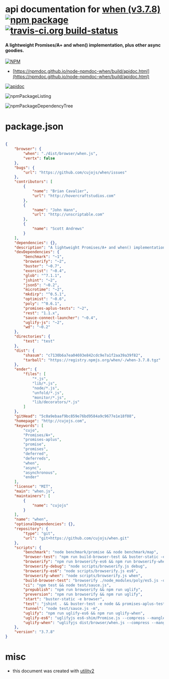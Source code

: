 # api documentation for  [when (v3.7.8)](http://cujojs.com)  [![npm package](https://img.shields.io/npm/v/npmdoc-when.svg?style=flat-square)](https://www.npmjs.org/package/npmdoc-when) [![travis-ci.org build-status](https://api.travis-ci.org/npmdoc/node-npmdoc-when.svg)](https://travis-ci.org/npmdoc/node-npmdoc-when)
#### A lightweight Promises/A+ and when() implementation, plus other async goodies.

[![NPM](https://nodei.co/npm/when.png?downloads=true&downloadRank=true&stars=true)](https://www.npmjs.com/package/when)

- [https://npmdoc.github.io/node-npmdoc-when/build/apidoc.html](https://npmdoc.github.io/node-npmdoc-when/build/apidoc.html)

[![apidoc](https://npmdoc.github.io/node-npmdoc-when/build/screenCapture.buildCi.browser.%252Ftmp%252Fbuild%252Fapidoc.html.png)](https://npmdoc.github.io/node-npmdoc-when/build/apidoc.html)

![npmPackageListing](https://npmdoc.github.io/node-npmdoc-when/build/screenCapture.npmPackageListing.svg)

![npmPackageDependencyTree](https://npmdoc.github.io/node-npmdoc-when/build/screenCapture.npmPackageDependencyTree.svg)



# package.json

```json

{
    "browser": {
        "when": "./dist/browser/when.js",
        "vertx": false
    },
    "bugs": {
        "url": "https://github.com/cujojs/when/issues"
    },
    "contributors": [
        {
            "name": "Brian Cavalier",
            "url": "http://hovercraftstudios.com"
        },
        {
            "name": "John Hann",
            "url": "http://unscriptable.com"
        },
        {
            "name": "Scott Andrews"
        }
    ],
    "dependencies": {},
    "description": "A lightweight Promises/A+ and when() implementation, plus other async goodies.",
    "devDependencies": {
        "benchmark": "~1",
        "browserify": "~2",
        "buster": "~0.7",
        "exorcist": "~0.4",
        "glob": "^7.1.1",
        "jshint": "~2",
        "json5": "~0.2",
        "microtime": "~2",
        "mkdirp": "^0.5.1",
        "optimist": "~0.6",
        "poly": "^0.6.1",
        "promises-aplus-tests": "~2",
        "rest": "1.1.x",
        "sauce-connect-launcher": "~0.4",
        "uglify-js": "~2",
        "wd": "~0.2"
    },
    "directories": {
        "test": "test"
    },
    "dist": {
        "shasum": "c7130b6a7ea04693e842cdc9e7a1f2aa39a39f82",
        "tarball": "https://registry.npmjs.org/when/-/when-3.7.8.tgz"
    },
    "ender": {
        "files": [
            "*.js",
            "lib/*.js",
            "node/*.js",
            "unfold/*.js",
            "monitor/*.js",
            "lib/decorators/*.js"
        ]
    },
    "gitHead": "5c0a9ebaaf9bc859e76bd9584a9c9677e1e18f08",
    "homepage": "http://cujojs.com",
    "keywords": [
        "cujo",
        "Promises/A+",
        "promises-aplus",
        "promise",
        "promises",
        "deferred",
        "deferreds",
        "when",
        "async",
        "asynchronous",
        "ender"
    ],
    "license": "MIT",
    "main": "when.js",
    "maintainers": [
        {
            "name": "cujojs"
        }
    ],
    "name": "when",
    "optionalDependencies": {},
    "repository": {
        "type": "git",
        "url": "git+https://github.com/cujojs/when.git"
    },
    "scripts": {
        "benchmark": "node benchmark/promise && node benchmark/map",
        "browser-test": "npm run build-browser-test && buster-static -e browser -p 8080",
        "browserify": "npm run browserify-es6 && npm run browserify-when && npm run browserify-debug",
        "browserify-debug": "node scripts/browserify.js debug",
        "browserify-es6": "node scripts/browserify.js es6",
        "browserify-when": "node scripts/browserify.js when",
        "build-browser-test": "browserify ./node_modules/poly/es5.js -o test/browser/es5.js && node scripts/browserify-tests",
        "ci": "npm test && node test/sauce.js",
        "prepublish": "npm run browserify && npm run uglify",
        "preversion": "npm run browserify && npm run uglify",
        "start": "buster-static -e browser",
        "test": "jshint . && buster-test -e node && promises-aplus-tests test/promises-aplus-adapter.js",
        "tunnel": "node test/sauce.js -m",
        "uglify": "npm run uglify-es6 && npm run uglify-when",
        "uglify-es6": "uglifyjs es6-shim/Promise.js --compress --mangle  --in-source-map es6-shim/Promise.js.map --source-map es6-shim/Promise.min.js.map -o es6-shim/Promise.min.js",
        "uglify-when": "uglifyjs dist/browser/when.js --compress --mangle  --in-source-map dist/browser/when.js.map --source-map dist/browser/when.min.js.map -o dist/browser/when.min.js"
    },
    "version": "3.7.8"
}
```



# misc
- this document was created with [utility2](https://github.com/kaizhu256/node-utility2)
